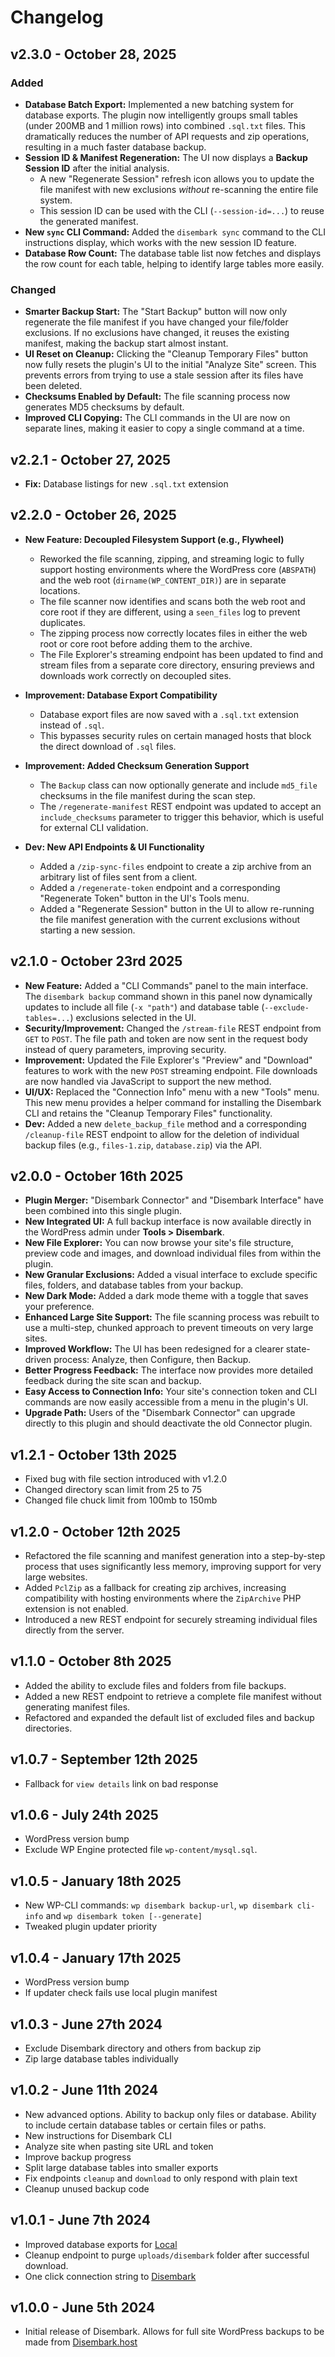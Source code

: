 # Changelog

## v2.3.0 - October 28, 2025

### Added
* **Database Batch Export:** Implemented a new batching system for database exports. The plugin now intelligently groups small tables (under 200MB and 1 million rows) into combined `.sql.txt` files. This dramatically reduces the number of API requests and zip operations, resulting in a much faster database backup.
* **Session ID & Manifest Regeneration:** The UI now displays a **Backup Session ID** after the initial analysis.
    * A new "Regenerate Session" refresh icon allows you to update the file manifest with new exclusions *without* re-scanning the entire file system.
    * This session ID can be used with the CLI (`--session-id=...`) to reuse the generated manifest.
* **New `sync` CLI Command:** Added the `disembark sync` command to the CLI instructions display, which works with the new session ID feature.
* **Database Row Count:** The database table list now fetches and displays the row count for each table, helping to identify large tables more easily.

### Changed
* **Smarter Backup Start:** The "Start Backup" button will now only regenerate the file manifest if you have changed your file/folder exclusions. If no exclusions have changed, it reuses the existing manifest, making the backup start almost instant.
* **UI Reset on Cleanup:** Clicking the "Cleanup Temporary Files" button now fully resets the plugin's UI to the initial "Analyze Site" screen. This prevents errors from trying to use a stale session after its files have been deleted.
* **Checksums Enabled by Default:** The file scanning process now generates MD5 checksums by default.
* **Improved CLI Copying:** The CLI commands in the UI are now on separate lines, making it easier to copy a single command at a time.

## v2.2.1 - October 27, 2025
* **Fix:** Database listings for new `.sql.txt` extension

## v2.2.0 - October 26, 2025

* **New Feature: Decoupled Filesystem Support (e.g., Flywheel)**
    * Reworked the file scanning, zipping, and streaming logic to fully support hosting environments where the WordPress core (`ABSPATH`) and the web root (`dirname(WP_CONTENT_DIR)`) are in separate locations.
    * The file scanner now identifies and scans both the web root and core root if they are different, using a `seen_files` log to prevent duplicates.
    * The zipping process now correctly locates files in either the web root or core root before adding them to the archive.
    * The File Explorer's streaming endpoint has been updated to find and stream files from a separate core directory, ensuring previews and downloads work correctly on decoupled sites.

* **Improvement: Database Export Compatibility**
    * Database export files are now saved with a `.sql.txt` extension instead of `.sql`.
    * This bypasses security rules on certain managed hosts that block the direct download of `.sql` files.

* **Improvement: Added Checksum Generation Support**
    * The `Backup` class can now optionally generate and include `md5_file` checksums in the file manifest during the scan step.
    * The `/regenerate-manifest` REST endpoint was updated to accept an `include_checksums` parameter to trigger this behavior, which is useful for external CLI validation.

* **Dev: New API Endpoints & UI Functionality**
    * Added a `/zip-sync-files` endpoint to create a zip archive from an arbitrary list of files sent from a client.
    * Added a `/regenerate-token` endpoint and a corresponding "Regenerate Token" button in the UI's Tools menu.
    * Added a "Regenerate Session" button in the UI to allow re-running the file manifest generation with the current exclusions without starting a new session.

## v2.1.0 - October 23rd 2025

* **New Feature:** Added a "CLI Commands" panel to the main interface. The `disembark backup` command shown in this panel now dynamically updates to include all file (`-x "path"`) and database table (`--exclude-tables=...`) exclusions selected in the UI.
* **Security/Improvement:** Changed the `/stream-file` REST endpoint from `GET` to `POST`. The file path and token are now sent in the request body instead of query parameters, improving security.
* **Improvement:** Updated the File Explorer's "Preview" and "Download" features to work with the new `POST` streaming endpoint. File downloads are now handled via JavaScript to support the new method.
* **UI/UX:** Replaced the "Connection Info" menu with a new "Tools" menu. This new menu provides a helper command for installing the Disembark CLI and retains the "Cleanup Temporary Files" functionality.
* **Dev:** Added a new `delete_backup_file` method and a corresponding `/cleanup-file` REST endpoint to allow for the deletion of individual backup files (e.g., `files-1.zip`, `database.zip`) via the API.

## v2.0.0 - October 16th 2025

* **Plugin Merger:** "Disembark Connector" and "Disembark Interface" have been combined into this single plugin.
* **New Integrated UI:** A full backup interface is now available directly in the WordPress admin under **Tools > Disembark**.
* **New File Explorer:** You can now browse your site's file structure, preview code and images, and download individual files from within the plugin.
* **New Granular Exclusions:** Added a visual interface to exclude specific files, folders, and database tables from your backup.
* **New Dark Mode:** Added a dark mode theme with a toggle that saves your preference.
* **Enhanced Large Site Support:** The file scanning process was rebuilt to use a multi-step, chunked approach to prevent timeouts on very large sites.
* **Improved Workflow:** The UI has been redesigned for a clearer state-driven process: Analyze, then Configure, then Backup.
* **Better Progress Feedback:** The interface now provides more detailed feedback during the site scan and backup.
* **Easy Access to Connection Info:** Your site's connection token and CLI commands are now easily accessible from a menu in the plugin's UI.
* **Upgrade Path:** Users of the "Disembark Connector" can upgrade directly to this plugin and should deactivate the old Connector plugin.

## v1.2.1 - October 13th 2025
* Fixed bug with file section introduced with v1.2.0
* Changed directory scan limit from 25 to 75
* Changed file chuck limit from 100mb to 150mb

## v1.2.0 - October 12th 2025
* Refactored the file scanning and manifest generation into a step-by-step process that uses significantly less memory, improving support for very large websites.
* Added `PclZip` as a fallback for creating zip archives, increasing compatibility with hosting environments where the `ZipArchive` PHP extension is not enabled.
* Introduced a new REST endpoint for securely streaming individual files directly from the server.

## v1.1.0 - October 8th 2025
* Added the ability to exclude files and folders from file backups.
* Added a new REST endpoint to retrieve a complete file manifest without generating manifest files.
* Refactored and expanded the default list of excluded files and backup directories.

## v1.0.7 - September 12th 2025
* Fallback for `view details` link on bad response

## v1.0.6 - July 24th 2025
* WordPress version bump
* Exclude WP Engine protected file `wp-content/mysql.sql`.

## v1.0.5 - January 18th 2025
* New WP-CLI commands: `wp disembark backup-url`, `wp disembark cli-info` and `wp disembark token [--generate]`
* Tweaked plugin updater priority

## v1.0.4 - January 17th 2025
* WordPress version bump
* If updater check fails use local plugin manifest

## v1.0.3 - June 27th 2024
* Exclude Disembark directory and others from backup zip
* Zip large database tables individually

## v1.0.2 - June 11th 2024
* New advanced options. Ability to backup only files or database. Ability to include certain database tables or certain files or paths.
* New instructions for Disembark CLI
* Analyze site when pasting site URL and token
* Improve backup progress
* Split large database tables into smaller exports
* Fix endpoints `cleanup` and `download` to only respond with plain text
* Cleanup unused backup code

## v1.0.1 - June 7th 2024
* Improved database exports for [Local](https://localwp.com)
* Cleanup endpoint to purge `uploads/disembark` folder after successful download.
* One click connection string to [Disembark](https://disembark.host)

## v1.0.0 - June 5th 2024
* Initial release of Disembark. Allows for full site WordPress backups to be made from [Disembark.host](Disembark.host)